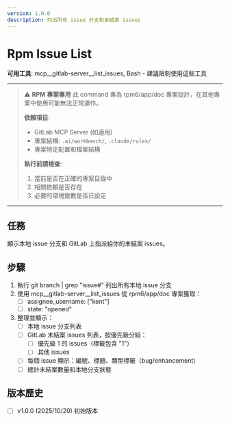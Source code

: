 ```yaml
---
version: 1.0.0
description: 列出所有 issue 分支和未結案 issues
---
```

# Rpm Issue List

**可用工具**: mcp__gitlab-server__list_issues, Bash - 建議限制使用這些工具

---

> ⚠️ **RPM 專案專用**
> 此 command 專為 rpm6/app/doc 專案設計，在其他專案中使用可能無法正常運作。
>
> **依賴項目**:
> - GitLab MCP Server (如適用)
> - 專案結構: `.ai/workbench/`, `.claude/rules/`
> - 專案特定配置和檔案結構
>
> **執行前請檢查**:
> 1. 當前是否在正確的專案目錄中
> 2. 相關依賴是否存在
> 3. 必要的環境變數是否已設定

---


## 任務
顯示本地 issue 分支和 GitLab 上指派給你的未結案 issues。

## 步驟
1. 執行 git branch | grep "issue#" 列出所有本地 issue 分支
2. 使用 mcp__gitlab-server__list_issues 從 rpm6/app/doc 專案獲取：
   - [ ] assignee_username: ["kent"]
   - [ ] state: "opened"
3. 整理並顯示：
   - [ ] 本地 issue 分支列表
   - [ ] GitLab 未結案 issues 列表，按優先級分組：
     - [ ] 優先級 1 的 issues（標籤包含 "1"）
     - [ ] 其他 issues
   - [ ] 每個 issue 顯示：編號、標題、類型標籤（bug/enhancement）
   - [ ] 總計未結案數量和本地分支狀態

## 版本歷史
- [ ] v1.0.0 (2025/10/20) 初始版本

